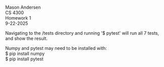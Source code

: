 Mason Andersen  
CS 4300  
Homework 1  
9-22-2025  

Navigating to the /tests directory and running '$ pytest' will run all 7 tests, and show the result.  
  
Numpy and pytest may need to be installed with:  
$ pip install numpy  
$ pip install pytest  
